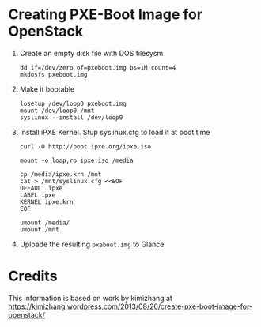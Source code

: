 # Creating PXE-Boot Image for OpenStack

1. Create an empty disk file with DOS filesysm
    ```
    dd if=/dev/zero of=pxeboot.img bs=1M count=4
    mkdosfs pxeboot.img
    ```
2. Make it bootable
    ```
    losetup /dev/loop0 pxeboot.img
    mount /dev/loop0 /mnt
    syslinux --install /dev/loop0
    ```
3. Install iPXE Kernel. Stup syslinux.cfg to load it at boot time
    ```
    curl -O http://boot.ipxe.org/ipxe.iso

    mount -o loop,ro ipxe.iso /media

    cp /media/ipxe.krn /mnt
    cat > /mnt/syslinux.cfg <<EOF
    DEFAULT ipxe
    LABEL ipxe
    KERNEL ipxe.krn
    EOF

    umount /media/
    umount /mnt
    ```
4. Uploade the resulting `pxeboot.img` to Glance


# Credits

This information is based on work by kimizhang at https://kimizhang.wordpress.com/2013/08/26/create-pxe-boot-image-for-openstack/